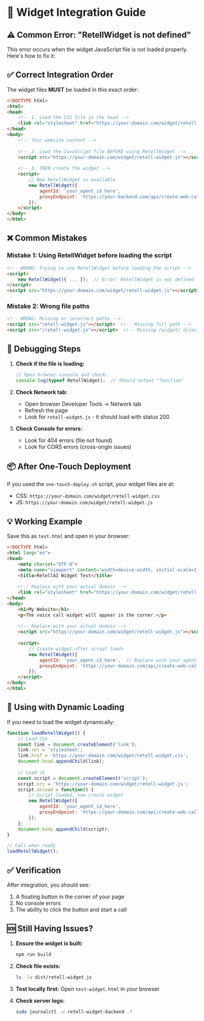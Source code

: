 # 🎯 Widget Integration Guide

## ⚠️ Common Error: "RetellWidget is not defined"

This error occurs when the widget JavaScript file is not loaded properly. Here's how to fix it:

## ✅ Correct Integration Order

The widget files **MUST** be loaded in this exact order:

```html
<!DOCTYPE html>
<html>
<head>
    <!-- 1. Load the CSS file in the head -->
    <link rel="stylesheet" href="https://your-domain.com/widget/retell-widget.css">
</head>
<body>
    <!-- Your website content -->
    
    <!-- 2. Load the JavaScript file BEFORE using RetellWidget -->
    <script src="https://your-domain.com/widget/retell-widget.js"></script>
    
    <!-- 3. THEN create the widget -->
    <script>
        // Now RetellWidget is available
        new RetellWidget({
            agentId: 'your_agent_id_here',
            proxyEndpoint: 'https://your-backend.com/api/create-web-call'
        });
    </script>
</body>
</html>
```

## ❌ Common Mistakes

### Mistake 1: Using RetellWidget before loading the script
```html
<!-- WRONG: Trying to use RetellWidget before loading the script -->
<script>
    new RetellWidget({ ... });  // Error: RetellWidget is not defined
</script>
<script src="https://your-domain.com/widget/retell-widget.js"></script>
```

### Mistake 2: Wrong file paths
```html
<!-- WRONG: Missing or incorrect paths -->
<script src="retell-widget.js"></script>  <!-- Missing full path -->
<script src="/retell-widget.js"></script>  <!-- Missing /widget/ directory -->
```

## 🔧 Debugging Steps

1. **Check if the file is loading:**
   ```javascript
   // Open browser console and check:
   console.log(typeof RetellWidget);  // Should output "function"
   ```

2. **Check Network tab:**
   - Open browser Developer Tools → Network tab
   - Refresh the page
   - Look for `retell-widget.js` - it should load with status 200

3. **Check Console for errors:**
   - Look for 404 errors (file not found)
   - Look for CORS errors (cross-origin issues)

## 📦 After One-Touch Deployment

If you used the `one-touch-deploy.sh` script, your widget files are at:
- CSS: `https://your-domain.com/widget/retell-widget.css`
- JS: `https://your-domain.com/widget/retell-widget.js`

## 💡 Working Example

Save this as `test.html` and open in your browser:

```html
<!DOCTYPE html>
<html lang="en">
<head>
    <meta charset="UTF-8">
    <meta name="viewport" content="width=device-width, initial-scale=1.0">
    <title>RetellAI Widget Test</title>
    
    <!-- Replace with your actual domain -->
    <link rel="stylesheet" href="https://your-domain.com/widget/retell-widget.css">
</head>
<body>
    <h1>My Website</h1>
    <p>The voice call widget will appear in the corner.</p>
    
    <!-- Replace with your actual domain -->
    <script src="https://your-domain.com/widget/retell-widget.js"></script>
    
    <script>
        // Create widget after script loads
        new RetellWidget({
            agentId: 'your_agent_id_here',  // Replace with your agent ID
            proxyEndpoint: 'https://your-domain.com/api/create-web-call'
        });
    </script>
</body>
</html>
```

## 🚀 Using with Dynamic Loading

If you need to load the widget dynamically:

```javascript
function loadRetellWidget() {
    // Load CSS
    const link = document.createElement('link');
    link.rel = 'stylesheet';
    link.href = 'https://your-domain.com/widget/retell-widget.css';
    document.head.appendChild(link);
    
    // Load JS
    const script = document.createElement('script');
    script.src = 'https://your-domain.com/widget/retell-widget.js';
    script.onload = function() {
        // Script loaded, now create widget
        new RetellWidget({
            agentId: 'your_agent_id_here',
            proxyEndpoint: 'https://your-domain.com/api/create-web-call'
        });
    };
    document.body.appendChild(script);
}

// Call when ready
loadRetellWidget();
```

## ✅ Verification

After integration, you should see:
1. A floating button in the corner of your page
2. No console errors
3. The ability to click the button and start a call

## 🆘 Still Having Issues?

1. **Ensure the widget is built:**
   ```bash
   npm run build
   ```

2. **Check file exists:**
   ```bash
   ls -la dist/retell-widget.js
   ```

3. **Test locally first:**
   Open `test-widget.html` in your browser

4. **Check server logs:**
   ```bash
   sudo journalctl -u retell-widget-backend -f
   ```